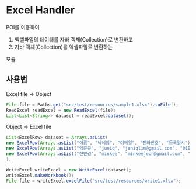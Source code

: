 # Excel Handler
POI를 이용하여  
1. 엑셀파일의 데이터를 자바 객체(Collection)로 변환하고
2. 자바 객체(Collection)를 엑셀파일로 변환하는

모듈

## 사용법
Excel file -> Object
```java 
File file = Paths.get("src/test/resources/sample1.xlsx").toFile();
ReadExcel readExcel = new ReadExcel(file);
List<List<String>> dataset = readExcel.dataset();
```
Object -> Excel file
```java
List<ExcelRow> dataset = Arrays.asList(
new ExcelRow(Arrays.asList("이름", "닉네임", "이메일", "전화번호", "등록일시")),
new ExcelRow(Arrays.asList("임준규", "juniq", "juniqlim@gmail.com", "01012345678", "2022/06/12 16:59:07")),
new ExcelRow(Arrays.asList("전민경", "minkee", "minkeejeon@gmail.com", "01087654321", "2022/06/12 16:59:45"))
);

WriteExcel writeExcel = new WriteExcel(dataset);
writeExcel.makeWorkbook();
File file = writeExcel.excelFile("src/test/resources/write1.xlsx"); 
```